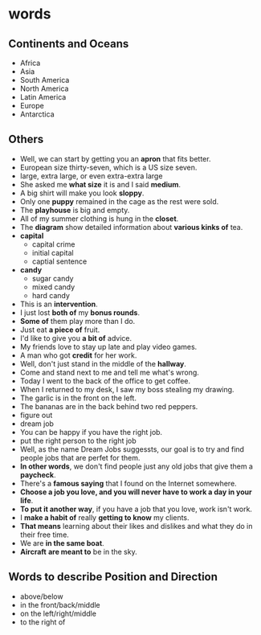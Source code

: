 # words

## Continents and Oceans
- Africa
- Asia
- South America
- North America
- Latin America
- Europe
- Antarctica

## Others
- Well, we can start by getting you an **apron** that fits better.
- European size thirty-seven, which is a US size seven.
- large, extra large, or even extra-extra large
- She asked me **what size** it is and I said **medium**.
- A big shirt will make you look **sloppy**.
- Only one **puppy** remained in the cage as the rest were sold.
- The **playhouse** is big and empty.
- All of my summer clothing is hung in the **closet**.
- The **diagram** show detailed information about **various kinks of** tea.
- **capital**
	- capital crime
	- initial capital
	- captial sentence
- **candy**
	- sugar candy
	- mixed candy
	- hard candy
- This is an **intervention**.
- I just lost **both of** my **bonus rounds**.
- **Some of** them play more than I do.
- Just eat **a piece of** fruit.
- I'd like to give you **a bit of** advice.
- My friends love to stay up late and play video games.
- A man who got **credit** for her work.
- Well, don't just stand in the middle of the **hallway**.
- Come and stand next to me and tell me what's wrong.
- Today I went to the back of the office to get coffee.
- When I returned to my desk, I saw my boss stealing my drawing.
- The garlic is in the front on the left.
- The bananas are in the back behind two red peppers.
- figure out
- dream job
- You can be happy if you have the right job.
- put the right person to the right job
- Well, as the name Dream Jobs suggessts, our goal is to try and find people jobs that are perfet for them.
- **In other words**, we don't find people just any old jobs that give them a **paycheck**.
- There's a **famous saying** that I found on the Internet somewhere.
- **Choose a job you love, and you will never have to work a day in your life**.
- **To put it another way**, if you have a job that you love, work isn't work.
- I **make a habit of** really **getting to know** my clients.
- **That means** learning about their likes and dislikes and what they do in their free time.
- We are **in the same boat**.
- **Aircraft** **are meant to** be in the sky.

## Words to describe Position and Direction
- above/below
- in the front/back/middle
- on the left/right/middle
- to the right of 